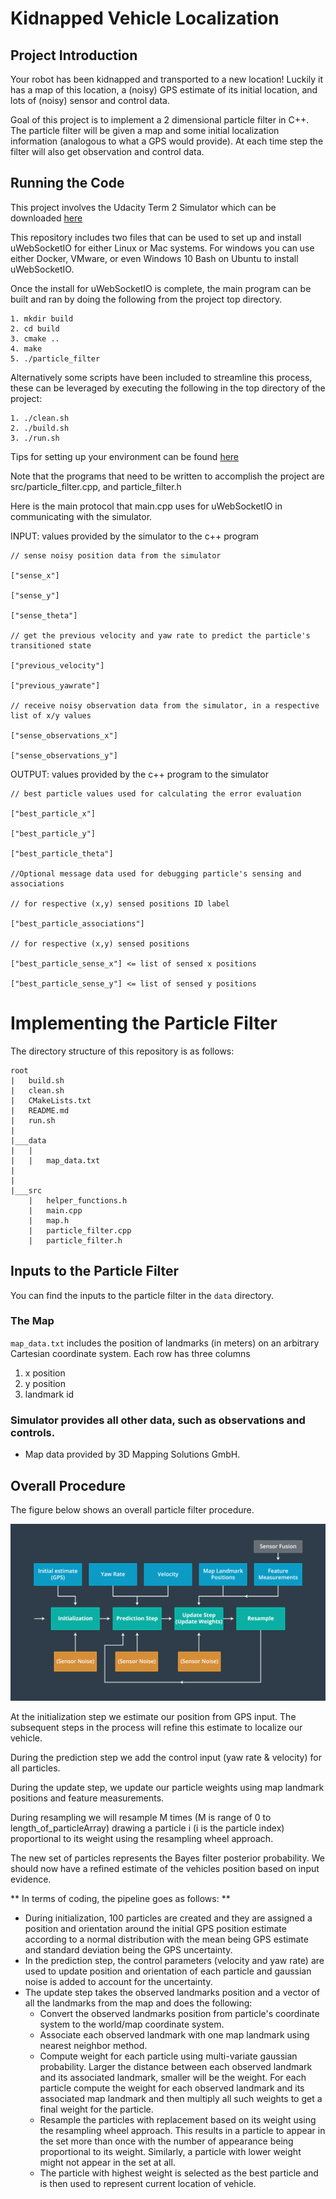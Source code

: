 # Kidnapped Vehicle Localization

## Project Introduction
Your robot has been kidnapped and transported to a new location! Luckily it has a map of this location, a (noisy) GPS estimate of its initial location, and lots of (noisy) sensor and control data.

Goal of this project is to implement a 2 dimensional particle filter in C++. The particle filter will be given a map and some initial localization information (analogous to what a GPS would provide). At each time step the filter will also get observation and control data.

## Running the Code
This project involves the Udacity Term 2 Simulator which can be downloaded [here](https://github.com/udacity/self-driving-car-sim/releases)

This repository includes two files that can be used to set up and install uWebSocketIO for either Linux or Mac systems. For windows you can use either Docker, VMware, or even Windows 10 Bash on Ubuntu to install uWebSocketIO.

Once the install for uWebSocketIO is complete, the main program can be built and ran by doing the following from the project top directory.

```
1. mkdir build
2. cd build
3. cmake ..
4. make
5. ./particle_filter
```

Alternatively some scripts have been included to streamline this process, these can be leveraged by executing the following in the top directory of the project:

```
1. ./clean.sh
2. ./build.sh
3. ./run.sh
```

Tips for setting up your environment can be found [here](https://classroom.udacity.com/nanodegrees/nd013/parts/40f38239-66b6-46ec-ae68-03afd8a601c8/modules/0949fca6-b379-42af-a919-ee50aa304e6a/lessons/f758c44c-5e40-4e01-93b5-1a82aa4e044f/concepts/23d376c7-0195-4276-bdf0-e02f1f3c665d)

Note that the programs that need to be written to accomplish the project are src/particle_filter.cpp, and particle_filter.h

Here is the main protocol that main.cpp uses for uWebSocketIO in communicating with the simulator.

INPUT: values provided by the simulator to the c++ program

```
// sense noisy position data from the simulator

["sense_x"]

["sense_y"]

["sense_theta"]

// get the previous velocity and yaw rate to predict the particle's transitioned state

["previous_velocity"]

["previous_yawrate"]

// receive noisy observation data from the simulator, in a respective list of x/y values

["sense_observations_x"]

["sense_observations_y"]
```

OUTPUT: values provided by the c++ program to the simulator

```
// best particle values used for calculating the error evaluation

["best_particle_x"]

["best_particle_y"]

["best_particle_theta"]

//Optional message data used for debugging particle's sensing and associations

// for respective (x,y) sensed positions ID label

["best_particle_associations"]

// for respective (x,y) sensed positions

["best_particle_sense_x"] <= list of sensed x positions

["best_particle_sense_y"] <= list of sensed y positions
```

# Implementing the Particle Filter
The directory structure of this repository is as follows:

```
root
|   build.sh
|   clean.sh
|   CMakeLists.txt
|   README.md
|   run.sh
|
|___data
|   |   
|   |   map_data.txt
|   
|   
|___src
    |   helper_functions.h
    |   main.cpp
    |   map.h
    |   particle_filter.cpp
    |   particle_filter.h
```

## Inputs to the Particle Filter
You can find the inputs to the particle filter in the `data` directory.

### The Map

`map_data.txt` includes the position of landmarks (in meters) on an arbitrary Cartesian coordinate system. Each row has three columns
1. x position
2. y position
3. landmark id

### Simulator provides all other data, such as observations and controls.

* Map data provided by 3D Mapping Solutions GmbH.

## Overall Procedure

The figure below shows an overall particle filter procedure.   

![](particle-filter-pipeline.png)

At the initialization step we estimate our position from GPS input. The subsequent steps in the process will refine this estimate to localize our vehicle.

During the prediction step we add the control input (yaw rate & velocity) for all particles.

During the update step, we update our particle weights using map landmark positions and feature measurements.

During resampling we will resample M times (M is range of 0 to length_of_particleArray) drawing a particle i (i is the particle index) proportional to its weight using the resampling wheel approach.

The new set of particles represents the Bayes filter posterior probability. We should now have a refined estimate of the vehicles position based on input evidence.

** In terms of coding, the pipeline goes as follows: **

 - During initialization, 100 particles are created and they are assigned a position and orientation around the initial GPS position estimate according to a normal distribution with the mean being GPS estimate and standard deviation being the GPS uncertainty.  
 - In the prediction step, the control parameters (velocity and yaw rate) are used to update position and orientation of each particle and gaussian noise is added to account for the uncertainty.
 - The update step takes the observed landmarks position and a vector of all the landmarks from the map and does the following:
    - Convert the observed landmarks position from particle's coordinate system to the world/map coordinate system.
    - Associate each observed landmark with one map landmark using nearest neighbor method.
    - Compute weight for each particle using multi-variate gaussian probability. Larger the distance between each observed landmark and its associated landmark, smaller will be the weight. For each particle compute the weight for each observed landmark and its associated map landmark and then multiply all such weights to get a final weight for the particle.  
    - Resample the particles with replacement based on its weight using the resampling wheel approach. This results in a particle to appear in the set more than once with the number of appearance being proportional to its weight. Similarly, a particle with lower weight might not appear in the set at all.  
    - The particle with highest weight is selected as the best particle and is then used to represent current location of vehicle.
